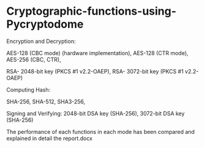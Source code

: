 # Cryptographic-functions-using-Pycryptodome

Encryption and Decryption: 

AES-128 (CBC mode) (hardware implementation), AES-128 (CTR mode), AES-256 (CBC, CTR), 

RSA- 2048-bit key (PKCS #1 v2.2-OAEP),
RSA- 3072-bit key (PKCS #1 v2.2-OAEP)

Computing Hash:

SHA-256,
SHA-512,
SHA3-256,

Signing and Verifying:
2048-bit DSA key (SHA-256),
3072-bit DSA key (SHA-256)

The performance of each functions in each mode has been compared and explained in detail the report.docx
